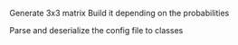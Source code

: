 Generate 3x3 matrix 
    Build it depending on the probabilities

Parse and deserialize the config file to classes 



